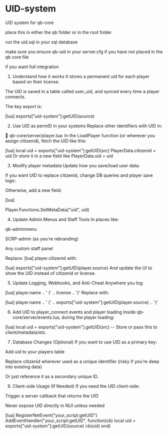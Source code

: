 # UID-system
UID system for qb-core

place this in either the qb folder or in the root folder 

run the uid.sql in your sql database 


make sure you ensure qb-uid in your server.cfg if you have not placed in the qb core file

if you want full integration

1. Understand how it works
It stores a permanent uid for each player based on their license.

The UID is saved in a table called user_uid, and synced every time a player connects.

The key export is:

[lua]
exports["uid-system"]:getUID(source)

2. Use UID as permID in your systems
Replace other identifiers with UID in:

🔁 qb-core/server/player.lua:
In the LoadPlayer function (or wherever you assign citizenid), fetch the UID like this:

[lua]
local uid = exports["uid-system"]:getUID(src)
PlayerData.citizenid = uid
Or store it in a new field like PlayerData.uid = uid

 3. Modify player metadata
Update how you save/load user data:

If you want UID to replace citizenid, change DB queries and player save logic.

Otherwise, add a new field:

[lua]

Player.Functions.SetMetaData("uid", uid)

 4. Update Admin Menus and Staff Tools
In places like:

qb-adminmenu

SCRP-admin (as you're rebranding)

Any custom staff panel

Replace:
[lua]
player.citizenid
with:

[lua]
exports["uid-system"]:getUID(player.source)
And update the UI to show the UID instead of citizenid or license.

5. Update Logging, Webhooks, and Anti-Cheat
Anywhere you log:

[lua]
player.name .. ' (' .. license .. ')'
Replace with:

[lua]
player.name .. ' (' .. exports["uid-system"]:getUID(player.source) .. ')'

 6. Add UID to player_connect events and player loading
Inside qb-core/server/events.lua, during the player loading:

[lua]
local uid = exports["uid-system"]:getUID(src)
-- Store or pass this to client/metadata/etc.

 7. Database Changes (Optional)
If you want to use UID as a primary key:

Add uid to your players table

Replace citizenid wherever used as a unique identifier (risky if you're deep into existing data)

Or just reference it as a secondary unique ID.

9. Client-side Usage (If Needed)
If you need the UID client-side:

Trigger a server callback that returns the UID

Never expose UID directly in NUI unless needed

[lua]
RegisterNetEvent("your_script:getUID")
AddEventHandler("your_script:getUID", function(cb)
    local uid = exports["uid-system"]:getUID(source)
    cb(uid)
end)

